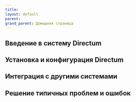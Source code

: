 ```yaml
---
title:
layout: default
parent:
grand_parent: Домашняя страница
---
```

## Введение в систему Directum
## Установка и конфигурация Directum
## Интеграция с другими системами
## Решение типичных проблем и ошибок